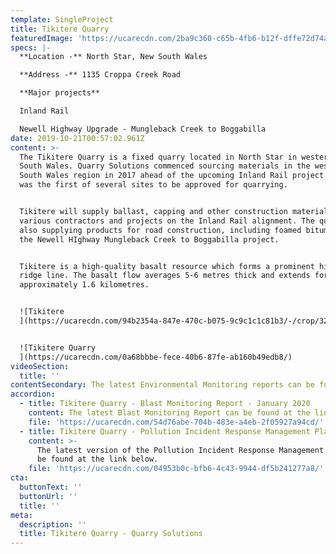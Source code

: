 ```yaml
---
template: SingleProject
title: Tikitere Quarry
featuredImage: 'https://ucarecdn.com/2ba9c360-c65b-4fb6-b12f-dffe72d74a2b/'
specs: |-
  **Location -** North Star, New South Wales

  **Address -** 1135 Croppa Creek Road 

  **Major projects**

  Inland Rail 

  Newell Highway Upgrade - Mungleback Creek to Boggabilla
date: 2019-10-21T00:57:02.961Z
content: >-
  The Tikitere Quarry is a fixed quarry located in North Star in western New
  South Wales. Quarry Solutions commenced sourcing materials in the western New
  South Wales region in 2017 ahead of the upcoming Inland Rail project. Tikitere
  was the first of several sites to be approved for quarrying. 


  Tikitere will supply ballast, capping and other construction materials to
  various contractors and projects on the Inland Rail alignment. The quarry is
  also supplying products for road construction, including foamed bitumen, to
  the Newell HIghway Mungleback Creek to Boggabilla project. 


  Tikitere is a high-quality basalt resource which forms a prominent hill and
  ridge line. The basalt flow averages 5-6 metres thick and extends for
  approximately 1.6 kilometres. 


  ![Tikitere
  ](https://ucarecdn.com/94b2354a-847e-470c-b075-9c9c1c1c81b3/-/crop/3264x1795/0,0/-/preview/)


  ![Tikitere Quarry
  ](https://ucarecdn.com/0a68bbbe-fece-40b6-87fe-ab160b49edb8/)
videoSection:
  title: ''
contentSecondary: The latest Environmental Monitoring reports can be found below.
accordion:
  - title: Tikitere Quarry - Blast Monitoring Report - January 2020
    content: The latest Blast Monitoring Report can be found at the link below.
    file: 'https://ucarecdn.com/54d76abe-704b-483e-a4eb-2f05927a94cd/'
  - title: Tikitere Quarry - Pollution Incident Response Management Plan
    content: >-
      The latest version of the Pollution Incident Response Management Plan can
      be found at the link below.
    file: 'https://ucarecdn.com/04953b0c-bfb6-4c43-9944-df5b241277a8/'
cta:
  buttonText: ''
  buttonUrl: ''
  title: ''
meta:
  description: ''
  title: Tikitere Quarry - Quarry Solutions
---
```


